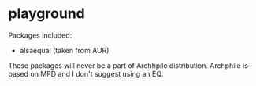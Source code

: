 playground
==========

Packages included:

- alsaequal (taken from AUR)

These packages will never be a part of Archhpile distribution. Archphile is based on MPD and I don't suggest using an EQ.



